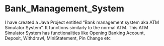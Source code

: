# Bank_Management_System
 I have created a Java Project entitled “Bank management system aka ATM Simulator System”. It functions similarly to the normal ATM. This ATM Simulator System has functionalities like Opening Banking Account, Deposit, Withdrawl, MiniStatement, Pin Change etc
